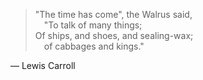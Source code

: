 > "The time has come", the Walrus said,<br/>
> &emsp;"To talk of many things;<br/>
> Of ships, and shoes, and sealing-wax;<br/>
> &emsp;of cabbages and kings."<br/>

&mdash; Lewis Carroll